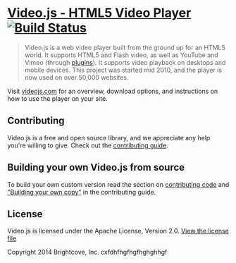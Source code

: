 # [Video.js - HTML5 Video Player](http://videojs.com)  [![Build Status](https://travis-ci.org/zencoder/video-js.png?branch=master)](https://travis-ci.org/zencoder/video-js)

> Video.js is a web video player built from the ground up for an HTML5 world. It supports HTML5 and Flash video, as well as YouTube and Vimeo (through [plugins](https://github.com/videojs/video.js/wiki/Plugins)). It supports video playback on desktops and mobile devices. This project was started mid 2010, and the player is now used on over 50,000 websites.

Visit [videojs.com](http://videojs.com) for an overview, download options, and instructions on how to use the player on your site.

## Contributing
Video.js is a free and open source library, and we appreciate any help you're willing to give. Check out the [contributing guide](CONTRIBUTING.md).

## Building your own Video.js from source
To build your own custom version read the section on [contributing code](CONTRIBUTING.md#contributing-code) and ["Building your own copy"](CONTRIBUTING.md#building-your-own-copy-of-videojs) in the contributing guide.

## License

Video.js is licensed under the Apache License, Version 2.0. [View the license file](LICENSE)

Copyright 2014 Brightcove, Inc.
cxfdhfhgfhgfhghghhgf
